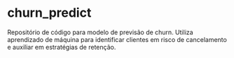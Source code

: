 # churn_predict
Repositório de código para modelo de previsão de churn. Utiliza aprendizado de máquina para identificar clientes em risco de cancelamento e auxiliar em estratégias de retenção.
